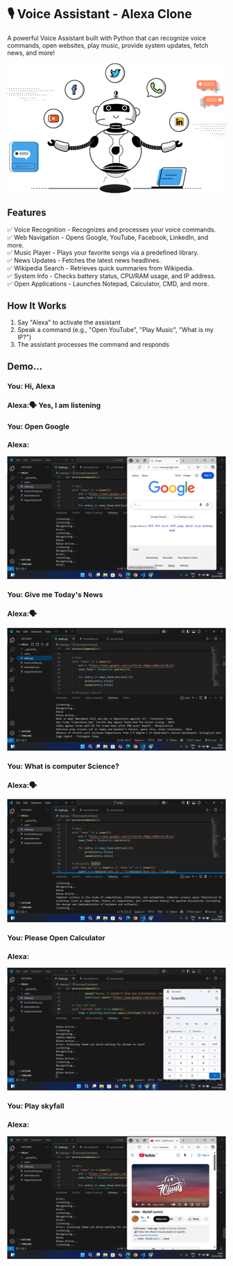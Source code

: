 # 🎙️ Voice Assistant - Alexa Clone
A powerful Voice Assistant built with Python that can recognize voice commands, open websites, play music, provide system updates, fetch news, and more!

![img alt](https://github.com/Tridibesh-033/Voice_Assistant-Alexa/blob/main/va.png?raw=true)

## Features  
✅ Voice Recognition - Recognizes and processes your voice commands.  
✅ Web Navigation - Opens Google, YouTube, Facebook, LinkedIn, and more.  
✅ Music Player - Plays your favorite songs via a predefined library.  
✅ News Updates - Fetches the latest news headlines.  
✅ Wikipedia Search - Retrieves quick summaries from Wikipedia.  
✅ System Info - Checks battery status, CPU/RAM usage, and IP address.  
✅ Open Applications - Launches Notepad, Calculator, CMD, and more.  

## How It Works
1.	Say "Alexa" to activate the assistant
2.	Speak a command (e.g., "Open YouTube", "Play Music", "What is my IP?")
3.	The assistant processes the command and responds

## Demo...
### You: Hi, Alexa
### Alexa:🗣️ Yes, I am listening
### You: Open Google
### Alexa: 
![img alt](https://github.com/Tridibesh-033/Voice_Assistant-Alexa/blob/main/g.png?raw=true)

### You: Give me Today's News
### Alexa:🗣️ 
![img alt](https://github.com/Tridibesh-033/Voice_Assistant-Alexa/blob/main/nw.png?raw=true)

### You: What is computer Science?
### Alexa:🗣️ 
![img alt](https://github.com/Tridibesh-033/Voice_Assistant-Alexa/blob/main/wiki.png?raw=true)

### You: Please Open Calculator
### Alexa: 
![img alt](https://github.com/Tridibesh-033/Voice_Assistant-Alexa/blob/main/c.png?raw=true)

### You: Play skyfall
### Alexa: 
![img alt](https://github.com/Tridibesh-033/Voice_Assistant-Alexa/blob/main/skf.png?raw=true)







